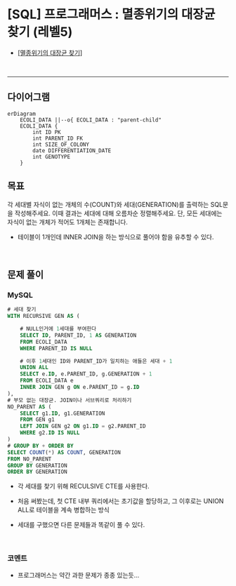 [SQL] 프로그래머스 : 멸종위기의 대장균 찾기 (레벨5)
===

* [[멸종위기의 대장균 찾기]](https://school.programmers.co.kr/learn/courses/30/lessons/301651)
<br>

---

## 다이어그램
```mermaid
erDiagram
    ECOLI_DATA ||--o{ ECOLI_DATA : "parent-child"
    ECOLI_DATA {
        int ID PK
        int PARENT_ID FK
        int SIZE_OF_COLONY
        date DIFFERENTIATION_DATE
        int GENOTYPE
    }
```

## 목표

각 세대별 자식이 없는 개체의 수(COUNT)와 세대(GENERATION)를 출력하는 SQL문을 작성해주세요. 이때 결과는 세대에 대해 오름차순 정렬해주세요. 단, 모든 세대에는 자식이 없는 개체가 적어도 1개체는 존재합니다.

* 테이블이 1개인데 INNER JOIN을 하는 방식으로 풀어야 함을 유추할 수 있다.

<br>

## 문제 풀이

### **MySQL**
```SQL
# 세대 찾기
WITH RECURSIVE GEN AS (

    # NULL인거에 1세대를 부여한다
    SELECT ID, PARENT_ID, 1 AS GENERATION
    FROM ECOLI_DATA
    WHERE PARENT_ID IS NULL

    # 이후 1세대인 ID와 PARENT_ID가 일치하는 애들은 세대 + 1
    UNION ALL
    SELECT e.ID, e.PARENT_ID, g.GENERATION + 1
    FROM ECOLI_DATA e
    INNER JOIN GEN g ON e.PARENT_ID = g.ID
),
# 부모 없는 대장균. JOIN이나 서브쿼리로 처리하기
NO_PARENT AS (
    SELECT g1.ID, g1.GENERATION
    FROM GEN g1
    LEFT JOIN GEN g2 ON g1.ID = g2.PARENT_ID
    WHERE g2.ID IS NULL
)
# GROUP BY + ORDER BY
SELECT COUNT(*) AS COUNT, GENERATION
FROM NO_PARENT
GROUP BY GENERATION
ORDER BY GENERATION
```

* 각 세대를 찾기 위해 RECULSIVE CTE를 사용한다.

* 처음 써봤는데, 첫 CTE 내부 쿼리에서는 초기값을 할당하고, 그 이후로는 UNION ALL로 테이블을 계속 병합하는 방식

* 세대를 구했으면 다른 문제들과 똑같이 풀 수 있다.

<br>

### **코멘트**
* 프로그래머스는 약간 과한 문제가 종종 있는듯...
